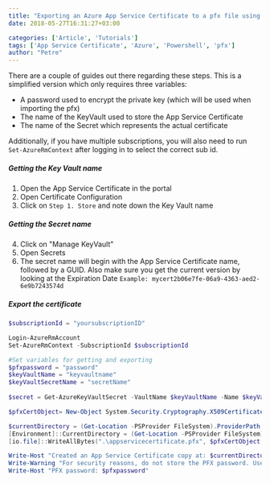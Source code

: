 ```yaml
---
title: "Exporting an Azure App Service Certificate to a pfx file using Powershell"
date: 2018-05-27T16:31:27+03:00

categories: ['Article', 'Tutorials']
tags: ['App Service Certificate', 'Azure', 'Powershell', 'pfx']
author: "Petre"
---
```


There are a couple of guides out there regarding these steps. This is a simplified version which only requires three variables:

-   A password used to encrypt the private key (which will be used when importing the pfx)
-   The name of the KeyVault used to store the App Service Certificate
-   The name of the Secret which represents the actual certificate

Additionally, if you have multiple subscriptions, you will also need to run `Set-AzureRmContext` after logging in to select the correct sub id.

##### Getting the Key Vault name

1.  Open the App Service Certificate in the portal
2.  Open Certificate Configuration
3.  Click on `Step 1. Store` and note down the Key Vault name

##### Getting the Secret name

4.  Click on "Manage KeyVault"
5.  Open Secrets
6.  The secret name will begin with the App Service Certificate name, followed by a GUID. Also make sure you get the current version by looking at the Expiration Date
    `Example: mycert2b06e7fe-06a9-4363-aed2-6e9b7243574d`

##### Export the certificate

```powershell
$subscriptionId = "yoursubscriptionID"

Login-AzureRmAccount
Set-AzureRmContext -SubscriptionId $subscriptionId

#Set variables for getting and exporting
$pfxpassword = "password"
$keyVaultName = "keyvaultname"
$keyVaultSecretName = "secretName"
 
$secret = Get-AzureKeyVaultSecret -VaultName $keyVaultName -Name $keyVaultSecretName

$pfxCertObject= New-Object System.Security.Cryptography.X509Certificates.X509Certificate2 -ArgumentList @([Convert]::FromBase64String($secret.SecretValueText),"", [System.Security.Cryptography.X509Certificates.X509KeyStorageFlags]::Exportable)

$currentDirectory = (Get-Location -PSProvider FileSystem).ProviderPath
[Environment]::CurrentDirectory = (Get-Location -PSProvider FileSystem).ProviderPath
[io.file]::WriteAllBytes(".\appservicecertificate.pfx", $pfxCertObject.Export([System.Security.Cryptography.X509Certificates.X509ContentType]::Pkcs12, $pfxpassword))

Write-Host "Created an App Service Certificate copy at: $currentDirectory\appservicecertificate.pfx"
Write-Warning "For security reasons, do not store the PFX password. Use it directly from the console as required."
Write-Host "PFX password: $pfxpassword"
```